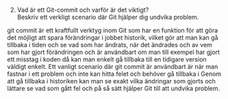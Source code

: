 ﻿   2. Vad är ett Git-commit och varför är det viktigt?         
       Beskriv ett verkligt scenario där Git hjälper dig undvika problem.

git commit är ett kraftfullt verktyg inom Git som har en funktion för att göra det möjligt att spara förändringar i jobbet historik, vilket gör att man kan gå tillbaka i tiden och se vad som har ändrats, när det ändrades och av vem som har gjort förändringen och är användbart om man till exempel har gjort ett misstag i koden då kan man enkelt gå tillbaka till en tidigare version väldigt enkelt.
Ett vanligt scenario där git commit är användbart är när man fastnar i ett problem och inte kan hitta felet och behöver gå tillbaka i Genom att gå tillbaka i historiken kan man se exakt vilka ändringar som gjorts och lättare se vad som gått fel och på så sätt hjälper Git till att undvika problem.
